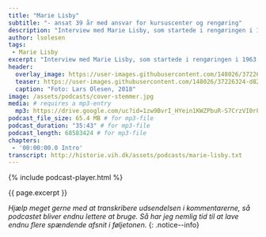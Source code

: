 ```yaml
---
title: "Marie Lisby"
subtitle: "- ansat 39 år med ansvar for kursuscenter og rengøring"
description: "Interview med Marie Lisby, som startede i rengøringen i 1963 og sluttede med ansvaret for kursuscenteret i 2003."
author: lsolesen
tags:
 - Marie Lisby
excerpt: "Interview med Marie Lisby, som startede i rengøringen i 1963 og sluttede med ansvaret for kursuscenteret i 2003."
header:
  overlay_image: https://user-images.githubusercontent.com/148026/37226324-d82af8ae-23d9-11e8-8459-c95900fab9d4.jpg
  teaser: https://user-images.githubusercontent.com/148026/37226324-d82af8ae-23d9-11e8-8459-c95900fab9d4.jpg
  caption: "Foto: Lars Olesen, 2018"
image: /assets/podcasts/cover-stemmer.jpg
media: # requires a mp3-entry
  mp3: https://drive.google.com/uc?id=1zw9BvrI_HYein1KWZPbuR-S7CrzVI0rF
podcast_file_size: 65.4 MB # for mp3-file
podcast_duration: "35:43" # for mp3-file
podcast_length: 68583424 # for mp3-file
chapters:
 - '00:00:00.0 Intro'
transcript: http://historie.vih.dk/assets/podcasts/marie-lisby.txt
---
```


{% include podcast-player.html %}

{{ page.excerpt }}

_Hjælp meget gerne med at transkribere udsendelsen i kommentarerne, så podcastet bliver endnu lettere at bruge. Så har jeg nemlig tid til at lave endnu flere spændende afsnit i føljetonen._
{: .notice--info}
